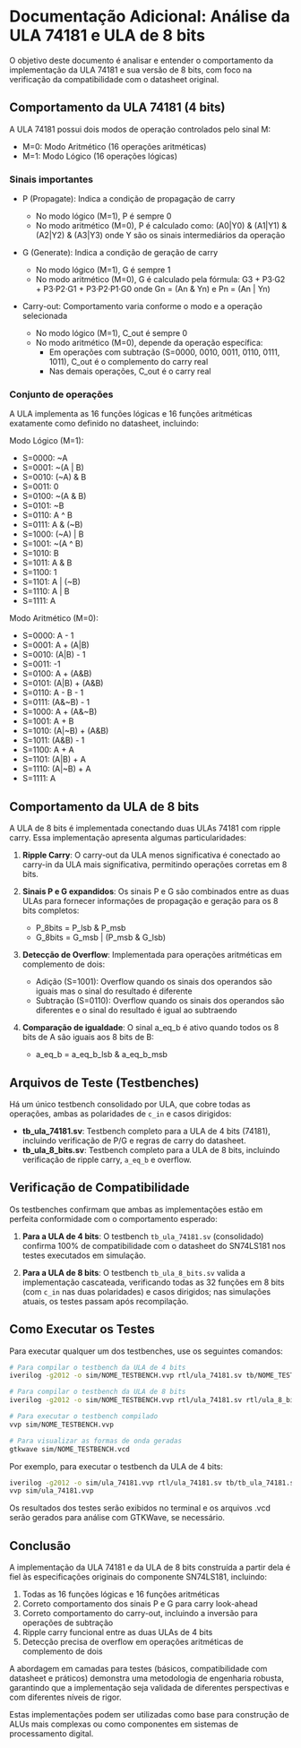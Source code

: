 # Documentação Adicional: Análise da ULA 74181 e ULA de 8 bits

O objetivo deste documento é analisar e entender o comportamento da implementação da ULA 74181 e sua versão de 8 bits, com foco na verificação da compatibilidade com o datasheet original.

## Comportamento da ULA 74181 (4 bits)

A ULA 74181 possui dois modos de operação controlados pelo sinal M:
- M=0: Modo Aritmético (16 operações aritméticas)
- M=1: Modo Lógico (16 operações lógicas)

### Sinais importantes
- P (Propagate): Indica a condição de propagação de carry
  - No modo lógico (M=1), P é sempre 0
  - No modo aritmético (M=0), P é calculado como: (A0|Y0) & (A1|Y1) & (A2|Y2) & (A3|Y3)
    onde Y são os sinais intermediários da operação
  
- G (Generate): Indica a condição de geração de carry
  - No modo lógico (M=1), G é sempre 1
  - No modo aritmético (M=0), G é calculado pela fórmula: G3 + P3·G2 + P3·P2·G1 + P3·P2·P1·G0
    onde Gn = (An & Yn) e Pn = (An | Yn)

- Carry-out: Comportamento varia conforme o modo e a operação selecionada
  - No modo lógico (M=1), C_out é sempre 0
  - No modo aritmético (M=0), depende da operação específica:
    - Em operações com subtração (S=0000, 0010, 0011, 0110, 0111, 1011), C_out é o complemento do carry real
    - Nas demais operações, C_out é o carry real

### Conjunto de operações
A ULA implementa as 16 funções lógicas e 16 funções aritméticas exatamente como definido no datasheet, incluindo:

Modo Lógico (M=1):
- S=0000: ~A
- S=0001: ~(A | B)
- S=0010: (~A) & B
- S=0011: 0
- S=0100: ~(A & B)
- S=0101: ~B
- S=0110: A ^ B
- S=0111: A & (~B)
- S=1000: (~A) | B
- S=1001: ~(A ^ B)
- S=1010: B
- S=1011: A & B
- S=1100: 1
- S=1101: A | (~B)
- S=1110: A | B
- S=1111: A

Modo Aritmético (M=0):
- S=0000: A - 1
- S=0001: A + (A|B)
- S=0010: (A|B) - 1
- S=0011: -1
- S=0100: A + (A&B)
- S=0101: (A|B) + (A&B)
- S=0110: A - B - 1
- S=0111: (A&~B) - 1
- S=1000: A + (A&~B)
- S=1001: A + B
- S=1010: (A|~B) + (A&B)
- S=1011: (A&B) - 1
- S=1100: A + A
- S=1101: (A|B) + A
- S=1110: (A|~B) + A
- S=1111: A

## Comportamento da ULA de 8 bits

A ULA de 8 bits é implementada conectando duas ULAs 74181 com ripple carry. Essa implementação apresenta algumas particularidades:

1. **Ripple Carry**: O carry-out da ULA menos significativa é conectado ao carry-in da ULA mais significativa, permitindo operações corretas em 8 bits.

2. **Sinais P e G expandidos**: Os sinais P e G são combinados entre as duas ULAs para fornecer informações de propagação e geração para os 8 bits completos:
   - P_8bits = P_lsb & P_msb
   - G_8bits = G_msb | (P_msb & G_lsb)

3. **Detecção de Overflow**: Implementada para operações aritméticas em complemento de dois:
   - Adição (S=1001): Overflow quando os sinais dos operandos são iguais mas o sinal do resultado é diferente
   - Subtração (S=0110): Overflow quando os sinais dos operandos são diferentes e o sinal do resultado é igual ao subtraendo

4. **Comparação de igualdade**: O sinal a_eq_b é ativo quando todos os 8 bits de A são iguais aos 8 bits de B:
   - a_eq_b = a_eq_b_lsb & a_eq_b_msb

## Arquivos de Teste (Testbenches)

Há um único testbench consolidado por ULA, que cobre todas as operações, ambas as polaridades de `c_in` e casos dirigidos:

- **tb_ula_74181.sv**: Testbench completo para a ULA de 4 bits (74181), incluindo verificação de P/G e regras de carry do datasheet.
- **tb_ula_8_bits.sv**: Testbench completo para a ULA de 8 bits, incluindo verificação de ripple carry, `a_eq_b` e overflow.

## Verificação de Compatibilidade

Os testbenches confirmam que ambas as implementações estão em perfeita conformidade com o comportamento esperado:

1. **Para a ULA de 4 bits**: O testbench `tb_ula_74181.sv` (consolidado) confirma 100% de compatibilidade com o datasheet do SN74LS181 nos testes executados em simulação.

2. **Para a ULA de 8 bits**: O testbench `tb_ula_8_bits.sv` valida a implementação cascateada, verificando todas as 32 funções em 8 bits (com `c_in` nas duas polaridades) e casos dirigidos; nas simulações atuais, os testes passam após recompilação.

## Como Executar os Testes

Para executar qualquer um dos testbenches, use os seguintes comandos:

```bash
# Para compilar o testbench da ULA de 4 bits
iverilog -g2012 -o sim/NOME_TESTBENCH.vvp rtl/ula_74181.sv tb/NOME_TESTBENCH.sv

# Para compilar o testbench da ULA de 8 bits
iverilog -g2012 -o sim/NOME_TESTBENCH.vvp rtl/ula_74181.sv rtl/ula_8_bits.sv tb/NOME_TESTBENCH.sv

# Para executar o testbench compilado
vvp sim/NOME_TESTBENCH.vvp

# Para visualizar as formas de onda geradas
gtkwave sim/NOME_TESTBENCH.vcd
```

Por exemplo, para executar o testbench da ULA de 4 bits:

```bash
iverilog -g2012 -o sim/ula_74181.vvp rtl/ula_74181.sv tb/tb_ula_74181.sv
vvp sim/ula_74181.vvp
```

Os resultados dos testes serão exibidos no terminal e os arquivos .vcd serão gerados para análise com GTKWave, se necessário.

## Conclusão

A implementação da ULA 74181 e da ULA de 8 bits construída a partir dela é fiel às especificações originais do componente SN74LS181, incluindo:

1. Todas as 16 funções lógicas e 16 funções aritméticas
2. Correto comportamento dos sinais P e G para carry look-ahead
3. Correto comportamento do carry-out, incluindo a inversão para operações de subtração
4. Ripple carry funcional entre as duas ULAs de 4 bits
5. Detecção precisa de overflow em operações aritméticas de complemento de dois

A abordagem em camadas para testes (básicos, compatibilidade com datasheet e práticos) demonstra uma metodologia de engenharia robusta, garantindo que a implementação seja validada de diferentes perspectivas e com diferentes níveis de rigor.

Estas implementações podem ser utilizadas como base para construção de ALUs mais complexas ou como componentes em sistemas de processamento digital.
